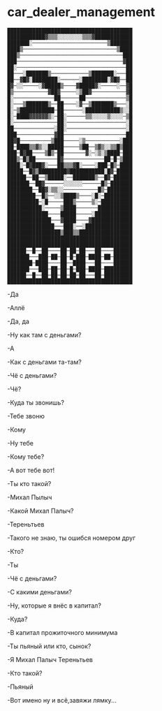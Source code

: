 # car_dealer_management
    ████████████████████████████████████████ 
    ████████████▓▒▒▒░░░░░░░░▒▒▒▓████████████ 
    ███████░────────────────────────▒███████ 
    ████▒──────────────────────────────▒████ 
    ███▒─────────────────────────────────███ 
    ███──────────────────────────────────▓██ 
    ██░───────────────────────────────────██ 
    ██───░███████▒────────────▒███████░───██ 
    ██──▓█▓░████████░──────░████████░▓█▓──██ 
    █▓─░░─────░▓█████▒────▓█████▓░─────░──▓█ 
    █▒───────────▓██▓─────░▒██▓───────────▓█ 
    █░─────────────██──────██─────────────▒█ 
    █░───▒███████▒──██────░▓──▒███████▒───░█ 
    █░─▒███████████─██──────░███████████▒░░█ 
    █░─████▓▓▓▓▓▓▒░─██░──────▒▒░░░░░▒░░░░─▒█ 
    █░──────────────██░───────────────────░█ 
    ██─────────────░██░───────────────────░█ 
    ███────────────▓██────────────────────██ 
    ██▓█──────────▒███─────░▒───────────░███ 
    ██─████▒▒▓▒░░█████─────▒██──▒▓▒░░▒▒█▒███ 
    ███─█▓██────▒█▒─██───────▓░─░▒░▒████─███ 
    ███▒─█▒██───────█▓─────────────██─█─▒███ 
    ████░─█▓███▓░───██▒▒▒▓█░────░███─█▒─████ 
    █████──█▓▒█████████▓███████████░█▓─█████ 
    ██████──██──▒█████░──███████▒──█▓─██████ 
    ███████──██▓──────░░░░░░──────█▒─███████ 
    ████████──██▓░▒▒░░───────────█▒─████████ 
    █████████──█▒──░░▒████▒────░█░─█████████ 
    ██████████─░█─────███▒─────▒░─██████████ 
    ███████████░─────▒████───────███████████ 
    █████████████────█████─────░████████████ 
    ██████████████───▓████────▓█████████████ 
    ███████████████───███░──░███████████████ 
    █████████████████▒███▒▒█████████████████ 
    ████████████████████████████████████████ 
    ████████████████████████████████████████ 
    ██████──█──██────██─██─██───██────██████ 
    ███████───███─██─██─█─███─████─██─██████ 
    ████████─████────██──████───██────██████ 
    ███████───███─██─██─█─███─████─█████████ 
    ██████──█──██─██─██─██─██───██─█████████ 
    ████████████████████████████████████████

-Да

-Аллё

-Да, да

-Ну как там с деньгами?

-А

-Как с деньгами та-там?

-Чё с деньгами?

-Чё?

-Куда ты звонишь?

-Тебе звоню

-Кому

-Ну тебе

-Кому тебе?

-А вот тебе вот!

-Ты кто такой?

-Михал Пылыч

-Какой Михал Палыч?

-Тереньтьев

-Такого не знаю, ты ошибся номером друг

-Кто?

-Ты

-Чё с деньгами?

-С какими деньгами?

-Ну, которые я внёс в капитал?

-Куда?

-В капитал прожиточного минимума

-Ты пьяный или кто, сынок?

-Я Михал Палыч Тереньтьев

-Кто такой?

-Пьяный

-Вот имено ну и всё,завяжи лямку...
